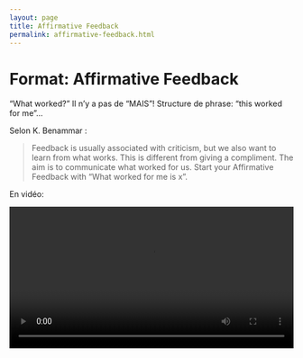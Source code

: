 ```yaml
---
layout: page
title: Affirmative Feedback
permalink: affirmative-feedback.html
---
```


# Format: Affirmative Feedback

“What worked?” Il n’y a pas de “MAIS”! Structure de phrase: “this worked for me”...

Selon K. Benammar :

> Feedback is usually associated with criticism, but we also want to learn from what works. This is different from giving a compliment. The aim is to communicate what worked for us. Start your Affirmative Feedback with “What worked for me is x”.

En vidéo:

<video width="100%" height="auto" controls>
  <source src="video/affirmative-feedback.mp4" type="video/mp4">
</video>
